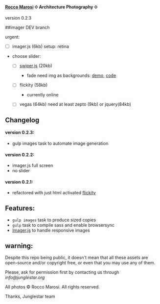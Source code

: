 #### [Rocco Marosi](http://roccomarosi.com) ⟐ Architecture Photography ⟐
version 0.2.3
 

##imager DEV branch

urgent:

- [ ] imager.js (6kb) setup: retina

- choose slider:
    - [ ] [swiper.js](http://www.idangero.us/swiper/) (20kb)
        - fade need img as backgrounds: [demo](http://www.idangero.us/swiper/demos/16-effect-fade.html), [code](https://github.com/nolimits4web/Swiper/blob/master/demos/16-effect-fade.html)
    - [ ] flickity (58kb)
        - currently online 
    - [ ] vegas (64kb) need at least zepto (9kb) or jquery(84kb)

    
 

## Changelog

#### version 0.2.3:
- gulp images task to automate image generation

#### version 0.2.2:
 - imager.js full screen
 - no slider

#### version 0.2.1:
- refactored with just html activated [flickity](http://flickity.metafizzy.co/)


## Features:

- `gulp images` task to produce sized copies
- `gulp` task to compile sass and enable browsersync
- [Imager.js](https://github.com/BBC-News/Imager.js/) to handle responsive images



## warning:

Despite this repo being public, it doesn't mean that all these assets are open-source and/or copyright free, or even that you may use any of them.

Please, ask for permission first by contacting us through _info@junglestar.org_

All photos © Rocco Marosi. All rights reserved.

Thanks, Junglestar team
